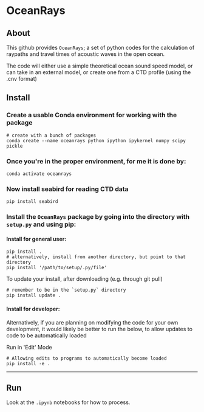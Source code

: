 # OceanRays

## About

This github provides `OceanRays`; a set of python codes for the calculation of raypaths and travel times of acoustic waves in the open ocean.

The code will either use a simple theoretical ocean sound speed model, or can take in an external model, or create one from a CTD profile (using the .cnv format)

## Install 
### Create a usable Conda environment for working with the package
```
# create with a bunch of packages
conda create --name oceanrays python ipython ipykernel numpy scipy pickle
```
### Once you're in the proper environment, for me it is done by:
``` 
conda activate oceanrays
```
### Now install seabird for reading CTD data
```
pip install seabird
```

### Install the `OceanRays` package by going into the directory with `setup.py` and using pip:

#### Install for general user:
```
pip install .
# alternatively, install from another directory, but point to that directory
pip install '/path/to/setup/.py/file'
```
To update your install, after downloading (e.g. through git pull)
```
# remember to be in the `setup.py` directory
pip install update .
```
#### Install for developer:
Alternatively, if you are planning on modifying the code for your own development, it would likely be better to run the below, to allow updates to code to be automatically loaded

Run in 'Edit' Mode
```
# Allowing edits to programs to automatically become loaded
pip install -e .
```
----
## Run
Look at the `.ipynb` notebooks for how to process. 